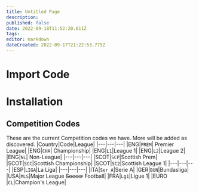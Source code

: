 ```yaml
---
title: Untitled Page
description: 
published: false
date: 2022-09-18T11:52:20.611Z
tags: 
editor: markdown
dateCreated: 2022-09-17T21:22:53.775Z
---
```


# Import Code

# Installation


## Competition Codes
These are the current Competition codes we have. More will be added as discovered.
|Country|Code|League|
|---|---|---|
|ENG|`PREM`| Premier League|
|ENG|`CHA`| Championship|
|ENG|`L1`|League 1|
|ENG|`L2`|League 2|
|ENG|`NL`| Non-League|
|---|---|---|
|SCOT|`SCP`|Scottish Prem|
|SCOT|`SCC`|Scottish Championship|
|SCOT|`SC2`|Scottish League 1|
|---|---|---|
|ESP|`LIGA`|La Liga|
|---|---|---|
|ITA|`Ser A`|Serie A|
|GER|`BUN`|Bundasliga|
|USA|`MLS`|Major League ~~Soccer~~ Football|
|FRA|`Lg1`|Ligue 1|
|EURO |`CL`|Champion's League|